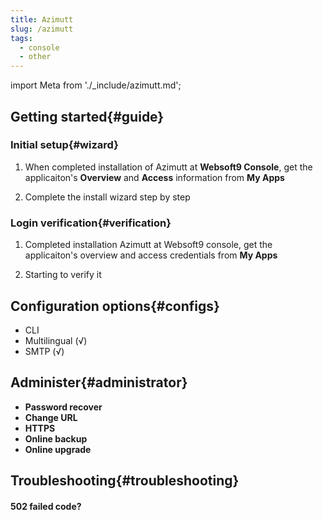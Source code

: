 ```yaml
---
title: Azimutt
slug: /azimutt
tags:
  - console
  - other
---
```


import Meta from './_include/azimutt.md';

<Meta name="meta" />

## Getting started{#guide}

### Initial setup{#wizard}

1. When completed installation of Azimutt at **Websoft9 Console**, get the applicaiton's **Overview** and **Access** information from **My Apps**  

2. Complete the install wizard step by step

### Login verification{#verification}

1. Completed installation Azimutt at Websoft9 console, get the applicaiton's overview and access credentials from **My Apps**  

2. Starting to verify it

## Configuration options{#configs}

- CLI
- Multilingual (√)
- SMTP (√)

## Administer{#administrator}

- **Password recover**
- **Change URL**
- **HTTPS**
- **Online backup**
- **Online upgrade**

## Troubleshooting{#troubleshooting}

#### 502 failed code?